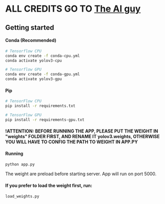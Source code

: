 # ALL CREDITS GO TO [The AI guy](https://github.com/theAIGuysCode)
## Getting started 

#### Conda (Recommended)

```bash
# Tensorflow CPU
conda env create -f conda-cpu.yml
conda activate yolov3-cpu

# Tensorflow GPU
conda env create -f conda-gpu.yml
conda activate yolov3-gpu
```

#### Pip
```bash
# TensorFlow CPU
pip install -r requirements.txt

# TensorFlow GPU
pip install -r requirements-gpu.txt
```

#### !ATTENTION: BEFORE RUNNING THE APP, PLEASE PUT THE WEIGHT IN "weights" FOLDER FIRST, AND RENAME IT yolov3.weights, OTHERWISE YOU WILL HAVE TO CONFIG THE PATH TO WEIGHT IN APP.PY

#### Running
```bash
python app.py
```
The weight are preload before starting server.
App will run on port 5000.
#### If you prefer to load the weight first, run:
```bash
load_weights.py
```
